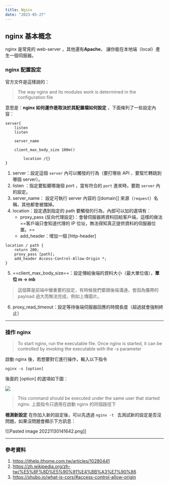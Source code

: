 ```yaml
---
title: Nginx
date: "2023-05-27"
---
```


## nginx 基本概念

nginx 是常見的 web-server ，其他還有**Apache**， 讓你能在本地端（local）產生一個伺服器。

### nginx 配置設定

官方文件是這樣說的：

> The way nginx and its modules work is determined in the configuration file

意思是：**nginx 如何運作是取決於其配置檔如何設定** ，下面條列了一些設定內容：

```
server{
    listen
    listen

    server_name

    client_max_body_size 100m()

        location /{}
}
```

1. server：設定這個 `server` 內可以觸發的行為（要打哪些 API 、要幫忙轉跳到哪個 server）。
2. listen ：指定要監聽哪幾個 port ，當有符合的 `port` 進來時，要跑 `server` 內的設定。
3. server_name： 設定可執行 server 內容的 [[domain]] 來源（`request`）名稱，其他都會被擋掉。
4. location：設定遇到指定的 path 要觸發的行為，內部可以加的選項有：
   - proxy_pass (反向代理設定)：會替伺服器將資料回給客戶端，這樣的做法==客戶端只會知道代理的 IP 位址，無法得知真正提供資料的伺服器位置。==
   - add_header：增加一個 [http-header]

```nginx=
location / path {
    return 200;
    proxy_pass [path];
    add_header Access-Control-Allow-Origin *;
}
```

5. ==client_max_body_size==：設定傳給後端的資料大小（最大單位值），**單位 m -> mb**

> 這個算是前端中蠻重要的設定，有時候我們要跟後端溝通，會因為攜帶的 payload 過大而無法完成，例如上傳圖片。

6. proxy_read_timeout：設定等待後端伺服器回應的時間長度（超過就會強制終止）

---

### 操作 nginx

> To start nginx, run the executable file. Once nginx is started, it can be controlled by invoking the executable with the -s parameter

啟動 nginx 後，若想要對它進行操作，輸入以下指令

```shell
nginx -s [option]
```

後面的 [option] 的選項如下圖：

![](https://i.imgur.com/4SKxUzv.png)

> This command should be executed under the same user that started nginx.
> 上面指令只適用在啟動 nginx 的同個路徑下

**檢測新設定**
在你加入新的設定後，可以先透過 `nginx -t ` 去測試新的設定是否沒問題，如果沒問題會顯示下方訊息：

![[Pasted image 20221130141642.png]]

---

### 參考資料

1. https://ithelp.ithome.com.tw/articles/10280441
2. https://zh.wikipedia.org/zh-tw/%E5%8F%8D%E5%90%91%E4%BB%A3%E7%90%86
3. https://shubo.io/what-is-cors/#access-control-allow-origin
